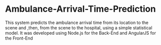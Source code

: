 # Ambulance-Arrival-Time-Prediction
This system predicts the ambulance arrival time from its location to the scene and ,then, from the scene to the hospital, using a simple statistical model. It was developed using Node.js for the Back-End and AngularJS for the Front-End
